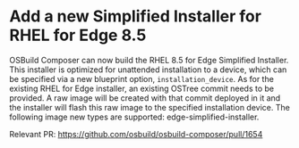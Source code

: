 # Add a new Simplified Installer for RHEL for Edge 8.5

OSBuild Composer can now build the RHEL 8.5 for Edge Simplified Installer.
This installer is optimized for unattended installation to a device, which
can be specified via a new blueprint option, `installation_device`. As for
the existing RHEL for Edge installer, an existing OSTree commit needs to
be provided. A raw image will be created with that commit deployed in it
and the installer will flash this raw image to the specified installation
device.
The following image new types are supported: edge-simplified-installer.

Relevant PR: https://github.com/osbuild/osbuild-composer/pull/1654